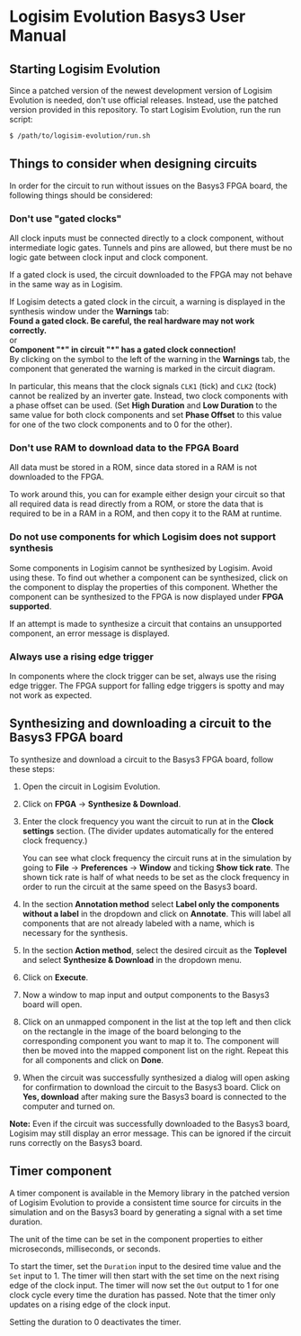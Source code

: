 # Logisim Evolution Basys3 User Manual

## Starting Logisim Evolution

Since a patched version of the newest development version of Logisim Evolution is needed, don't use official releases. Instead, use the patched version provided in this repository. To start Logisim Evolution, run the run script:
```bash
$ /path/to/logisim-evolution/run.sh
```

## Things to consider when designing circuits

In order for the circuit to run without issues on the Basys3 FPGA board, the following things should be considered:

### Don't use "gated clocks"

All clock inputs must be connected directly to a clock component, without intermediate logic gates. Tunnels and pins are allowed, but there must be no logic gate between clock input and clock component.

If a gated clock is used, the circuit downloaded to the FPGA may not behave in the same way as in Logisim.

If Logisim detects a gated clock in the circuit, a warning is displayed in the synthesis window under the **Warnings** tab:\
**Found a gated clock. Be careful, the real hardware may not work correctly.**\
or \
**Component "\*" in circuit "\*" has a gated clock connection!**\
By clicking on the symbol to the left of the warning in the **Warnings** tab, the component that generated the warning is marked in the circuit diagram.

In particular, this means that the clock signals `CLK1` (tick) and `CLK2` (tock) cannot be realized by an inverter gate. Instead, two clock components with a phase offset can be used. (Set **High Duration** and **Low Duration** to the same value for both clock components and set **Phase Offset** to this value for one of the two clock components and to 0 for the other).

### Don't use RAM to download data to the FPGA Board

All data must be stored in a ROM, since data stored in a RAM is not downloaded to the FPGA.

To work around this, you can for example either design your circuit so that all required data is read directly from a ROM, or store the data that is required to be in a RAM in a ROM, and then copy it to the RAM at runtime.

### Do not use components for which Logisim does not support synthesis

Some components in Logisim cannot be synthesized by Logisim. Avoid using these. To find out whether a component can be synthesized, click on the component to display the properties of this component. Whether the component can be synthesized to the FPGA is now displayed under **FPGA supported**.

If an attempt is made to synthesize a circuit that contains an unsupported component, an error message is displayed.

### Always use a rising edge trigger

In components where the clock trigger can be set, always use the rising edge trigger. The FPGA support for falling edge triggers is spotty and may not work as expected.

## Synthesizing and downloading a circuit to the Basys3 FPGA board

To synthesize and download a circuit to the Basys3 FPGA board, follow these steps:

1. Open the circuit in Logisim Evolution.
2. Click on **FPGA** -> **Synthesize & Download**.
3. Enter the clock frequency you want the circuit to run at in the **Clock settings** section. (The divider updates automatically for the entered clock frequency.)

    You can see what clock frequency the circuit runs at in the simulation by going to **File** -> **Preferences** -> **Window** and ticking **Show tick rate**. The shown tick rate is half of what needs to be set as the clock frequency in order to run the circuit at the same speed on the Basys3 board.
4. In the section **Annotation method** select **Label only the components without a label** in the dropdown and click on **Annotate**. This will label all components that are not already labeled with a name, which is necessary for the synthesis.
5. In the section **Action method**, select the desired circuit as the **Toplevel** and select **Synthesize & Download** in the dropdown menu.
6. Click on **Execute**.
7. Now a window to map input and output components to the Basys3 board will open. 
8. Click on an unmapped component in the list at the top left and then click on the rectangle in the image of the board belonging to the corresponding component you want to map it to. The component will then be moved into the mapped component list on the right. Repeat this for all components and click on **Done**.
9. When the circuit was successfully synthesized a dialog will open asking for confirmation to download the circuit to the Basys3 board. Click on **Yes, download** after making sure the Basys3 board is connected to the computer and turned on.

**Note:** Even if the circuit was successfully downloaded to the Basys3 board, Logisim may still display an error message. This can be ignored if the circuit runs correctly on the Basys3 board.

## Timer component

A timer component is available in the Memory library in the patched version of Logisim Evolution to provide a consistent time source for circuits in the simulation and on the Basys3 board by generating a signal with a set time duration.

The unit of the time can be set in the component properties to either microseconds, milliseconds, or seconds.

To start the timer, set the `Duration` input to the desired time value and the `Set` input to 1. The timer will then start with the set time on the next rising edge of the clock input. The timer will now set the `Out` output to 1 for one clock cycle every time the duration has passed. Note that the timer only updates on a rising edge of the clock input.

Setting the duration to 0 deactivates the timer.

